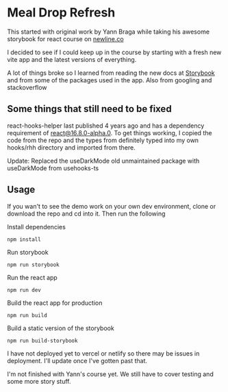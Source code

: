 # Meal Drop Refresh

This started with original work by Yann Braga while taking his awesome storybook for react course on [newline.co](https://www.newline.co/courses/storybook-for-react-apps/course-introduction)

I decided to see if I could keep up in the course by starting with a fresh new vite app and the latest versions of everything.

A lot of things broke so I learned from reading the new docs at [Storybook](https://storybook.js.org/docs/react/get-started/install) and from some of the packages used in the app. Also from googling and stackoverflow

## Some things that still need to be fixed

react-hooks-helper last published 4 years ago and has a dependency requirement of react@16.8.0-alpha.0. To get things working, I copied the code from the repo and the types from definitely typed into my own hooks/rhh directory and imported from there.

Update: Replaced the useDarkMode old unmaintained package with useDarkMode from usehooks-ts

## Usage

If you wan't to see the demo work on your own dev environment, clone or download the repo and cd into it. Then run the following

Install dependencies

```
npm install
```

Run storybook

```
npm run storybook
```

Run the react app

```
npm run dev
```

Build the react app for production

```
npm run build
```

Build a static version of the storybook

```
npm run build-storybook
```

I have not deployed yet to vercel or netlify so there may be issues in deployment. I'll update once I've gotten past that.

I'm not finished with Yann's course yet. We still have to cover testing and some more story stuff.
